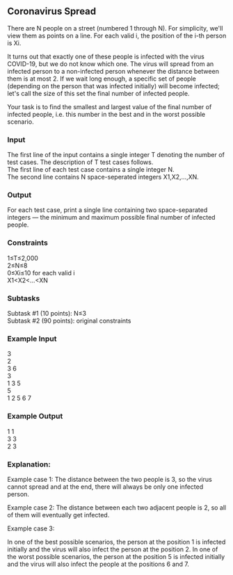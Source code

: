 ## Coronavirus Spread

There are N people on a street (numbered 1 through N). For simplicity, we'll view them as points on a line. For each valid i, the position of the i-th person is Xi.

It turns out that exactly one of these people is infected with the virus COVID-19, but we do not know which one. The virus will spread from an infected person to a non-infected person whenever the distance between them is at most 2. If we wait long enough, a specific set of people (depending on the person that was infected initially) will become infected; let's call the size of this set the final number of infected people.

Your task is to find the smallest and largest value of the final number of infected people, i.e. this number in the best and in the worst possible scenario.

### Input
The first line of the input contains a single integer T denoting the number of test cases. The description of T test cases follows.\
The first line of each test case contains a single integer N.\
The second line contains N space-seperated integers X1,X2,…,XN.

### Output
For each test case, print a single line containing two space-separated integers ― the minimum and maximum possible final number of infected people.

### Constraints
1≤T≤2,000\
2≤N≤8\
0≤Xi≤10 for each valid i\
X1<X2<…<XN

### Subtasks
Subtask #1 (10 points): N≤3\
Subtask #2 (90 points): original constraints

### Example Input
3\
2\
3 6\
3\
1 3 5\
5\
1 2 5 6 7

### Example Output
1 1\
3 3\
2 3

### Explanation:
Example case 1: The distance between the two people is 3, so the virus cannot spread and at the end, there will always be only one infected person.

Example case 2: The distance between each two adjacent people is 2, so all of them will eventually get infected.

Example case 3:

In one of the best possible scenarios, the person at the position 1 is infected initially and the virus will also infect the person at the position 2.
In one of the worst possible scenarios, the person at the position 5 is infected initially and the virus will also infect the people at the positions 6 and 7.

 
